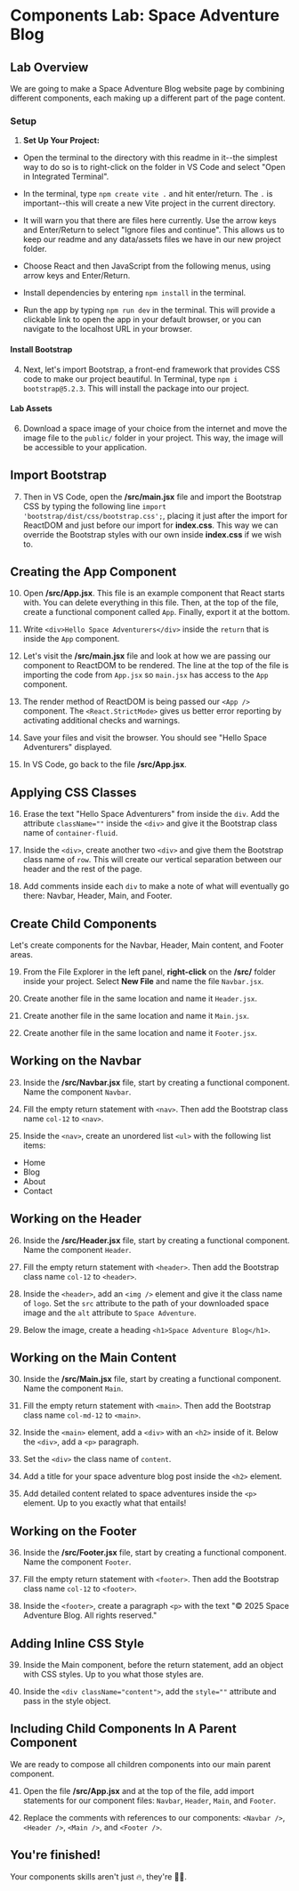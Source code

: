 # Components Lab: Space Adventure Blog

## Lab Overview

We are going to make a Space Adventure Blog website page by combining different components, each making up a different part of the page content.

### Setup

1. **Set Up Your Project:**

- Open the terminal to the directory with this readme in it--the simplest way to do so is to right-click on the folder in VS Code and select "Open in Integrated Terminal".

- In the terminal, type `npm create vite .` and hit enter/return. The `.` is important--this will create a new Vite project in the current directory.

- It will warn you that there are files here currently. Use the arrow keys and Enter/Return to select "Ignore files and continue". This allows us to keep our readme and any data/assets files we have in our new project folder.

- Choose React and then JavaScript from the following menus, using arrow keys and Enter/Return.

- Install dependencies by entering `npm install` in the terminal.

- Run the app by typing `npm run dev` in the terminal. This will provide a clickable link to open the app in your default browser, or you can navigate to the localhost URL in your browser.

#### Install Bootstrap

4. Next, let's import Bootstrap, a front-end framework that provides CSS code to make our project beautiful. In Terminal, type `npm i bootstrap@5.2.3`. This will install the package into our project.

#### Lab Assets

6. Download a space image of your choice from the internet and move the image file to the `public/` folder in your project. This way, the image will be accessible to your application.

## Import Bootstrap

7. Then in VS Code, open the **/src/main.jsx** file and import the Bootstrap CSS by typing the following line `import 'bootstrap/dist/css/bootstrap.css';`, placing it just after the import for ReactDOM and just before our import for **index.css**. This way we can override the Bootstrap styles with our own inside **index.css** if we wish to.

## Creating the App Component

10. Open **/src/App.jsx**. This file is an example component that React starts with. You can delete everything in this file. Then, at the top of the file, create a functional component called `App`. Finally, export it at the bottom.

11. Write `<div>Hello Space Adventurers</div>` inside the `return` that is inside the `App` component.

12. Let's visit the **/src/main.jsx** file and look at how we are passing our component to ReactDOM to be rendered. The line at the top of the file is importing the code from `App.jsx` so `main.jsx` has access to the `App` component.

13. The render method of ReactDOM is being passed our `<App />` component. The `<React.StrictMode>` gives us better error reporting by activating additional checks and warnings.

14. Save your files and visit the browser. You should see "Hello Space Adventurers" displayed.

15. In VS Code, go back to the file **/src/App.jsx**.

## Applying CSS Classes

16. Erase the text "Hello Space Adventurers" from inside the `div`. Add the attribute `className=""` inside the `<div>` and give it the Bootstrap class name of `container-fluid`.

17. Inside the `<div>`, create another two `<div>` and give them the Bootstrap class name of `row`. This will create our vertical separation between our header and the rest of the page.

18. Add comments inside each `div` to make a note of what will eventually go there: Navbar, Header, Main, and Footer.

## Create Child Components

Let's create components for the Navbar, Header, Main content, and Footer areas.

19. From the File Explorer in the left panel, **right-click** on the **/src/** folder inside your project. Select **New File** and name the file `Navbar.jsx`.

20. Create another file in the same location and name it `Header.jsx`.

21. Create another file in the same location and name it `Main.jsx`.

22. Create another file in the same location and name it `Footer.jsx`.

## Working on the Navbar

23. Inside the **/src/Navbar.jsx** file, start by creating a functional component. Name the component `Navbar`.

24. Fill the empty return statement with `<nav>`. Then add the Bootstrap class name `col-12` to `<nav>`.

25. Inside the `<nav>`, create an unordered list `<ul>` with the following list items:
   - Home
   - Blog
   - About
   - Contact

## Working on the Header

26. Inside the **/src/Header.jsx** file, start by creating a functional component. Name the component `Header`.

27. Fill the empty return statement with `<header>`. Then add the Bootstrap class name `col-12` to `<header>`.

28. Inside the `<header>`, add an `<img />` element and give it the class name of `logo`. Set the `src` attribute to the path of your downloaded space image and the `alt` attribute to `Space Adventure`.

29. Below the image, create a heading `<h1>Space Adventure Blog</h1>`.

## Working on the Main Content

30. Inside the **/src/Main.jsx** file, start by creating a functional component. Name the component `Main`.

31. Fill the empty return statement with `<main>`. Then add the Bootstrap class name `col-md-12` to `<main>`.

32. Inside the `<main>` element, add a `<div>` with an `<h2>` inside of it. Below the `<div>`, add a `<p>` paragraph.

33. Set the `<div>` the class name of `content`.

34. Add a title for your space adventure blog post inside the `<h2>` element.

35. Add detailed content related to space adventures inside the `<p>` element. Up to you exactly what that entails!

## Working on the Footer

36. Inside the **/src/Footer.jsx** file, start by creating a functional component. Name the component `Footer`.

37. Fill the empty return statement with `<footer>`. Then add the Bootstrap class name `col-12` to `<footer>`.

38. Inside the `<footer>`, create a paragraph `<p>` with the text "© 2025 Space Adventure Blog. All rights reserved."

## Adding Inline CSS Style

39. Inside the Main component, before the return statement, add an object with CSS styles. Up to you what those styles are.

40. Inside the `<div className="content">`, add the `style=""` attribute and pass in the style object.

## Including Child Components In A Parent Component

We are ready to compose all children components into our main parent component.

41. Open the file **/src/App.jsx** and at the top of the file, add import statements for our component files: `Navbar`, `Header`, `Main`, and `Footer`.

42. Replace the comments with references to our components: `<Navbar />`, `<Header />`, `<Main />`, and `<Footer />`.

## You're finished!

Your components skills aren't just 🔥, they're 🚀🔥.
